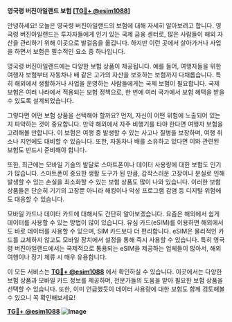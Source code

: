 **영국령 버진아일랜드 보험 [[TG💪+ @esim1088](https://t.me/s/esim1088)]**

안녕하세요! 오늘은 영국령 버진아일랜드의 보험에 대해 자세히 알아보려고 합니다. 영국령 버진아일랜드는 투자자들에게 인기 있는 국제 금융 센터로, 많은 사람들이 해외 자산을 관리하기 위해 이곳으로 발걸음을 옮깁니다. 하지만 이런 곳에서 살아가거나 사업을 하면서 보험은 필수적인 요소 중 하나입니다.

영국령 버진아일랜드에는 다양한 보험 상품이 제공됩니다. 예를 들어, 여행자들을 위한 여행자 보험부터 자동차나 배 같은 고가의 자산을 보호하는 보험까지 다채롭습니다. 특히 해외에서 생활하거나 사업을 운영하는 사람들에게는 국제 보험이 필요합니다. 국제 보험은 여러 나라에서 적용되는 보험 정책으로, 한 번에 여러 국가에서 보험 혜택을 받을 수 있도록 설계되었습니다. 

그렇다면 어떤 보험 상품을 선택해야 할까요? 먼저, 자신이 어떤 위험에 노출되어 있는지 파악하는 것이 중요합니다. 만약 해외에서 자주 비행기를 타야 한다면 여행자 보험을 고려해볼 만합니다. 이 보험은 여행 중 발생할 수 있는 사고나 질병을 보장하며, 여행 취소나 지연에도 대비할 수 있습니다. 또한, 자동차나 배를 소유하고 있다면 이와 관련된 보험도 반드시 준비해야 합니다.

또한, 최근에는 모바일 기술의 발달로 스마트폰이나 데이터 사용량에 대한 보험도 인기가 많습니다. 스마트폰이 중요한 생활 도구가 된 만큼, 갑작스러운 고장이나 분실로 인해 발생할 수 있는 손실을 최소화할 수 있는 보험 상품도 많이 나와 있습니다. 이러한 보험 상품들은 단순히 기기의 고장뿐 아니라 해킹이나 악성 프로그램 감염 등 디지털 위험에도 대응할 수 있습니다.

모바일 카드나 데이터 카드에 대해서도 간단히 알아보겠습니다. 요즘은 해외에서 쉽게 데이터를 사용할 수 있는 방법이 많이 있습니다. 유심 카드(eSIM)를 이용하면 해외에서도 바로 데이터를 사용할 수 있으며, SIM 카드보다 더 편리합니다. eSIM은 물리적인 카드를 교체하지 않고도 모바일 장치에서 설정을 통해 즉시 사용할 수 있습니다. 특히 영국령 버진아일랜드에서는 국제적으로 통용되는 eSIM을 제공하는 업체들이 많아서, 해외여행이나 장기 체류 시 매우 유용합니다.

이 모든 서비스는 **[TG💪+ @esim1088](https://t.me/s/esim1088)** 에서 확인하실 수 있습니다. 이곳에서는 다양한 보험 상품과 모바일 카드 정보를 제공하며, 전문가들의 도움을 받아 필요한 보험 상품을 선택할 수 있습니다. 또한, 이미 언급했듯이 데이터 사용량에 대한 보험도 함께 검토해볼 수 있으니 꼭 확인해보세요!

**[TG💪+ @esim1088](https://t.me/s/esim1088) ![Image](https://i.postimg.cc/Y0z9fWf4/image.png)**